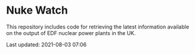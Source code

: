 # Nuke Watch

This repository includes code for retrieving the latest information available on the output of EDF nuclear power plants in the UK.

Last updated: 2021-08-03 07:06